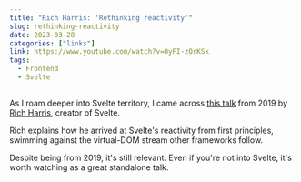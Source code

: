 ```yaml
---
title: "Rich Harris: 'Rethinking reactivity'"
slug: rethinking-reactivity
date: 2023-03-28
categories: ["links"]
link: https://www.youtube.com/watch?v=OyFI-zOrKSk
tags:
  - Frontend
  - Svelte
---
```


As I roam deeper into Svelte territory, I came across [this talk](https://www.youtube.com/watch?v=OyFI-zOrKSk) from 2019 by [Rich Harris](https://twitter.com/Rich_Harris), creator of Svelte.

Rich explains how he arrived at Svelte's reactivity from first principles, swimming against the virtual-DOM stream other frameworks follow.

Despite being from 2019, it's still relevant. Even if you're not into Svelte, it's worth watching as a great standalone talk.
